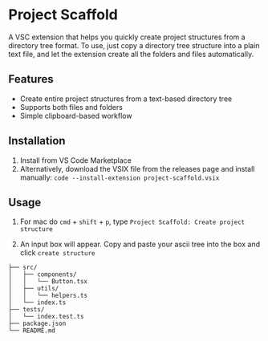# Project Scaffold

A VSC extension that helps you quickly create project structures from a directory tree format. To use, just copy a directory tree structure into a plain text file, and let the extension create all the folders and files automatically.

## Features

- Create entire project structures from a text-based directory tree
- Supports both files and folders
- Simple clipboard-based workflow

## Installation

1. Install from VS Code Marketplace
2. Alternatively, download the VSIX file from the releases page and install manually:
`code --install-extension project-scaffold.vsix`

## Usage

1. For mac do `cmd` + `shift` + `p`, type `Project Scaffold: Create project structure`

2. An input box will appear. Copy and paste your ascii tree into the box and click `create structure`

```
├── src/
│   ├── components/
│   │   └── Button.tsx
│   ├── utils/
│   │   └── helpers.ts
│   └── index.ts
├── tests/
│   └── index.test.ts
├── package.json
└── README.md
```